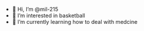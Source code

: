 - 👋 Hi, I’m @mil-215
- 👀 I’m interested in basketball
- 🌱 I’m currently learning how to deal with medcine 



<!---
mil-215/mil-215 is a ✨ special ✨ repository because its `README.md` (this file) appears on your GitHub profile.
You can click the Preview link to take a look at your changes.
--->

